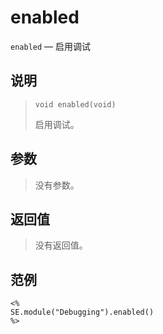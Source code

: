 enabled
=======
`enabled` &mdash; 启用调试

说明
----
>     void enabled(void)
> 启用调试。

参数
----
> 没有参数。

返回值
------
> 没有返回值。

范例
----
>
    <%
    SE.module("Debugging").enabled()
    %>